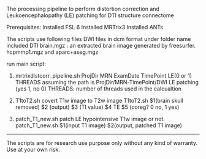The processing pipeline to perform distortion correction and Leukoencephalopathy (LE) patching for DTI structure connectome

Prerequisites:
Installed FSL 6
Installed MRTrix3
Installed ANTs

The scripts use following files
DWI files in dcm format under folder name included DTI 
brain.mgz : an extracted brain image generated by freesurfer.  
hcpmmp1.mgz and aparc+aseg.mgz

run main script:
1. mrtrixdistcorr_pipeline.sh ProjDir MRN ExamDate TimePoint LE(0 or 1) THREADS
assuming the path is 
ProjDir/MRN-TimePoint/DWI
LE patching (yes 1, no 0)
THREADS: number of threads used in the calcualtion

2. T1toT2.sh covert T1w image to T2w image
T1toT2.sh $1(brain skull removed)  $2 (output) $3 (TI value)  $4 TE $5 (coreg? 0 no, 1 yes)

3. patch_T1_new.sh  patch LE hypointensive T1w image or not.  
patch_T1_new.sh $1(input T1 image) $2(output, patched T1 image)

-----------
The scripts are for research use purpose only without any kind of warranty.  Use at your own risk.
